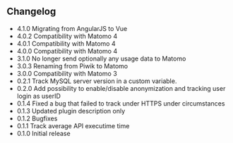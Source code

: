 ## Changelog

* 4.1.0 Migrating from AngularJS to Vue
* 4.0.2 Compatibility with Matomo 4
* 4.0.1 Compatibility with Matomo 4
* 4.0.0 Compatibility with Matomo 4
* 3.1.0 No longer send optionally any usage data to Matomo
* 3.0.3 Renaming from Piwik to Matomo
* 3.0.0 Compatibility with Matomo 3
* 0.2.1 Track MySQL server version in a custom variable.
* 0.2.0 Add possibility to enable/disable anonymization and tracking user login as userID
* 0.1.4 Fixed a bug that failed to track under HTTPS under circumstances
* 0.1.3 Updated plugin description only
* 0.1.2 Bugfixes
* 0.1.1 Track average API executime time
* 0.1.0 Initial release
